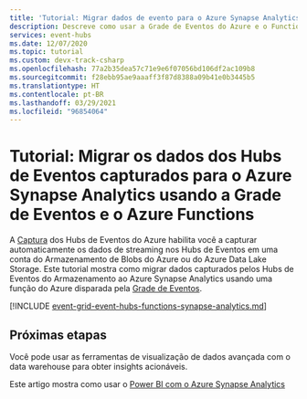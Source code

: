 ```yaml
---
title: 'Tutorial: Migrar dados de evento para o Azure Synapse Analytics – Hubs de Eventos do Azure'
description: Descreve como usar a Grade de Eventos do Azure e o Functions para migrar dados capturados pelos Hubs de Eventos para o Azure Synapse Analytics.
services: event-hubs
ms.date: 12/07/2020
ms.topic: tutorial
ms.custom: devx-track-csharp
ms.openlocfilehash: 77a2b35dea57c71e9e6f07056bd106df2ac109b8
ms.sourcegitcommit: f28ebb95ae9aaaff3f87d8388a09b41e0b3445b5
ms.translationtype: HT
ms.contentlocale: pt-BR
ms.lasthandoff: 03/29/2021
ms.locfileid: "96854064"
---
```

# <a name="tutorial-migrate-captured-event-hubs-data-to-azure-synapse-analytics-using-event-grid-and-azure-functions"></a>Tutorial: Migrar os dados dos Hubs de Eventos capturados para o Azure Synapse Analytics usando a Grade de Eventos e o Azure Functions
A [Captura](./event-hubs-capture-overview.md) dos Hubs de Eventos do Azure habilita você a capturar automaticamente os dados de streaming nos Hubs de Eventos em uma conta do Armazenamento de Blobs do Azure ou do Azure Data Lake Storage. Este tutorial mostra como migrar dados capturados pelos Hubs de Eventos do Armazenamento ao Azure Synapse Analytics usando uma função do Azure disparada pela [Grade de Eventos](../event-grid/overview.md).

[!INCLUDE [event-grid-event-hubs-functions-synapse-analytics.md](../../includes/event-grid-event-hubs-functions-synapse-analytics.md)]

## <a name="next-steps"></a>Próximas etapas 
Você pode usar as ferramentas de visualização de dados avançada com o data warehouse para obter insights acionáveis.

Este artigo mostra como usar o [Power BI com o Azure Synapse Analytics](/power-bi/connect-data/service-azure-sql-data-warehouse-with-direct-connect)